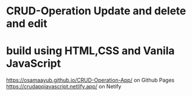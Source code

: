# CRUD-Operation Update and delete and edit
# build using HTML,CSS and Vanila JavaScript
https://osamaayub.github.io/CRUD-Operation-App/ on Github Pages
https://crudappjavascript.netlify.app/ on Netify 
